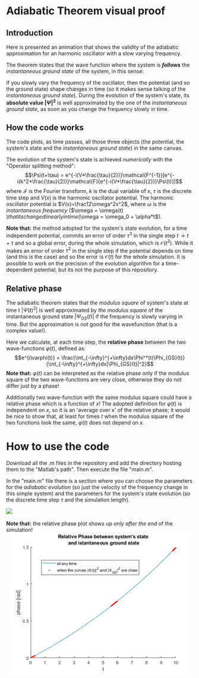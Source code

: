 # Adiabatic Theorem visual proof
## Introduction
Here is presented an animation that shows the validity of the adiabatic approximation for an harmonic oscillator with a slow varying frequency.

The theorem states that the wave function where the system is _**follows**_ the _instantaneous ground state_ of the system, in this sense:

If you slowly vary the frequency of the oscillator, then the potential (and so the ground state) shape changes in time (so it makes sense talking of the _instantaneous ground state_). During the evolution of the system's state, its **absolute value $|\Psi|^2$** is well approximated by the one of the _instantaneous ground state_, as soon as you change the frequency slowly in time.
## How the code works
The code plots, as time passes, all those three objects (the potential, the system's state and the  _instantaneous ground state_) in the same canvas.

The evolution of the system's state is achieved _numerically_ with the "Operator splitting method":
$$\Psi(t+\tau) = e^{-i(V*\frac{\tau}{2})}\mathcal{F^{-1}}[e^{-i(k^2*\frac{\tau}{2})}\mathcal{F}[e^{-i(V*\frac{\tau}{2})}\Psi(t)]]$$
where $\mathcal{F}$ is the Fourier transform, $k$ is the dual variable of $x$, $\tau$ is the discrete time step and $V(x)$ is the harmonic oscillator potential.
The harmonic oscillator potential is $V(x)=\frac12\omega^2x^2$, where $\omega$ is the _instantaneous frequency_ ($\omega = \omega(t) $) that its changed linearly in time($\omega = \omega_0 + \alpha*t$).

**Note that:** the method adopted for the system's state evolution, for a time independent potential, commits an error of order $\tau^3$ in the single step $t\rightarrow t+\tau$ and so a global error, during the whole simulation, which is $\mathcal{O}(t^2)$. While it makes an error of order $\tau^2$ in the single step if the potential depends on time (and this is the case) and so the error is $\mathcal{O}(t)$ for the whole simulation.
It is possible to work on the precision of the evolution algorithm for a time-dependent potential, but its not the purpose of this repository.

## Relative phase
The adiabatic theorem states that _the modulus square_ of system's state at time t $|\Psi(t)^2|$ is well approximated by _the modulus square_ of the instantaneous ground state $|\Psi_{GS}(t)|$ if the frequency is slowly varying in time. But the approximation is not good for the wavefunction (that is a complex value!).

Here we calculate, at each time step, the **relative phase** between the two wave-functions $\varphi(t)$, defined as:
$$e^{i\varphi(t)} = \frac{\int_{-\infty}^{+\infty}dx\Phi^*(t)\Phi_{GS}(t)}{\int_{-\infty}^{+\infty}dx|\Phi_{GS}(t)|^2}$$
**Note that:** $\varphi(t)$ can be interpreted as the relative phase only if the modulus square of the two wave-functions are very close, otherwise they do not differ just by a phase!

Additionally two wave-function with the same modulus square could have a relative phase which is a function of $x$!
The adopted definition for $\varphi(t)$ is independent on $x$, so it is an 'average over x' of the relative phase; it would be nice to show that, at least for times $t$ when the modulus square of the two functions look the same, $\varphi(t)$ does not depend on $x$.

# How to use the code
Download all the .m files in the repository and add the directory hosting them to the "Matlab's path". Then execute the file "main.m".

In the "main.m" file there is a section where you can choose the parameters for the _adiabatic evolution_ (so just the velocity of the frequency change in this simple system) and the parameters for the system's state evolution (so the discrete time step $\tau$ and the simulation length).


![](https://github.com/suanno/adiabatic_theorem/blob/main/adiabatic_abs_harm.gif)

**Note that:** the relative phase plot shows up _only after the end_ of the simulation!
![](https://github.com/suanno/adiabatic_theorem/blob/main/relative_phase.png)
